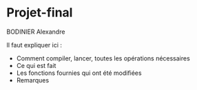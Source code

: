 # Projet-final
BODINIER Alexandre

Il faut expliquer ici :
- Comment compiler, lancer, toutes les opérations nécessaires
- Ce qui est fait
- Les fonctions fournies qui ont été modifiées
- Remarques